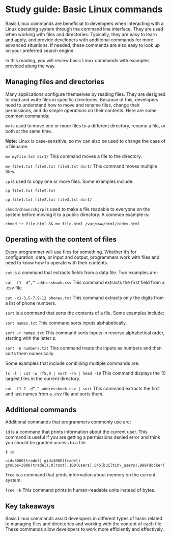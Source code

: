 Study guide: Basic Linux commands
=================================

Basic Linux commands are beneficial to developers when interacting with a Linux operating system through the command line interface. They are used when working with files and directories. Typically, they are easy to learn and apply, and provide developers with additional commands for more advanced situations. If needed, these commands are also easy to look up on your preferred search engine.

In this reading, you will review basic Linux commands with examples provided along the way.

Managing files and directories
------------------------------

Many applications configure themselves by reading files. They are designed to read and write files in specific directories. Because of this, developers need to understand how to move and rename files, change their permissions, and do simple operations on their contents. Here are some common commands:

`mv` is used to move one or more files to a different directory, rename a file, or both at the same time.

**Note:** Linux is case-sensitive, so mv can also be used to change the case of a filename.

`mv myfile.txt dir1/` This command moves a file to the directory.

`mv file1.txt file2.txt file3.txt dir1/` This command moves multiple files.

`cp` is used to copy one or more files. Some examples include:

``` console
cp file1.txt file2.txt 

cp file1.txt file2.txt file3.txt dir1/
```

`chmod/chown/chgrp` is used to make a file readable to everyone on the system before moving it to a public directory. A common example is:

`chmod +r file.html && mv file.html /var/www/html/index.html`

Operating with the content of files
-----------------------------------

Every programmer will use files for something. Whether it’s for configuration, data, or input and output, programmers work with files and need to know how to operate with their contents.

`cut` is a command that extracts fields from a data file. Two examples are:

`cut -f1 -d”,” addressbook.csv` This command extracts the first field from a .csv file.

`cut -c1-3,5-7,9-12 phones.txt` This command extracts only the digits from a list of phone numbers.

`sort` is a command that sorts the contents of a file. Some examples include:

`sort names.txt` This command sorts inputs alphabetically.

`sort -r names.txt` This command sorts inputs in reverse alphabetical order, starting with the letter z. 

`sort -n numbers.txt` This command treats the inputs as numbers and then sorts them numerically.

Some examples that include combining multiple commands are:

`ls -l | cut -w -f5,9 | sort -rn | head -10` This command displays the 10 largest files in the current directory.

`cut -f1-2 -d”,” addressbook.csv | sort` This command extracts the first and last names from a .csv file and sorts them.

Additional commands
-------------------

Additional commands that programmers commonly use are:

`id` is a command that prints information about the current user. This command is useful if you are getting a permissions denied error and think you should be granted access to a file.

`$ id`

`uid=3000(tradel) gid=3000(tradel) groups=3000(tradel),0(root),100(users),545(builtin\_users),999(docker)`

`free` is a command that prints information about memory on the current system.

`free -h` This command prints in human-readable units instead of bytes.

Key takeaways
-------------

Basic Linux commands assist developers in different types of tasks related to managing files and directories and working with the content of each file. These commands allow developers to work more efficiently and effectively.
